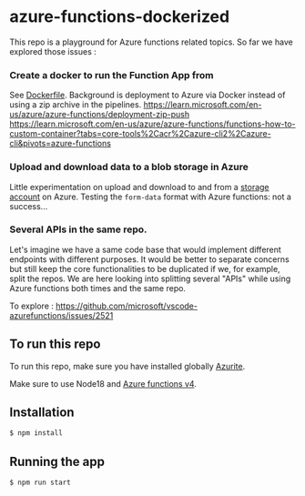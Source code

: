 # azure-functions-dockerized

This repo is a playground for Azure functions related topics. So far we have explored those issues :

### Create a docker to run the Function App from

See [Dockerfile](src/public/Dockerfile). Background is deployment to Azure via Docker instead of using a zip archive in the
pipelines. https://learn.microsoft.com/en-us/azure/azure-functions/deployment-zip-push
https://learn.microsoft.com/en-us/azure/azure-functions/functions-how-to-custom-container?tabs=core-tools%2Cacr%2Cazure-cli2%2Cazure-cli&pivots=azure-functions

### Upload and download data to a blob storage in Azure

Little experimentation on upload and download to and from a
[storage account](https://learn.microsoft.com/en-us/azure/storage/common/storage-account-overview) on Azure. Testing the
`form-data` format with Azure functions: not a success...

### Several APIs in the same repo.

Let's imagine we have a same code base that would implement different endpoints with different purposes. It would be
better to separate concerns but still keep the core functionalities to be duplicated if we, for example, split the
repos. We are here looking into splitting several "APIs" while using Azure functions both times and the same repo.

To explore : https://github.com/microsoft/vscode-azurefunctions/issues/2521

## To run this repo

To run this repo, make sure you have installed globally [Azurite](https://www.npmjs.com/package/azurite).

Make sure to use Node18 and
[Azure functions v4](https://learn.microsoft.com/en-us/azure/azure-functions/functions-bindings-http-webhook-trigger?tabs=python-v2%2Cisolated-process%2Cnodejs-v4%2Cfunctionsv2&pivots=programming-language-javascript).

## Installation

```bash
$ npm install
```

## Running the app

```bash
$ npm run start
```
